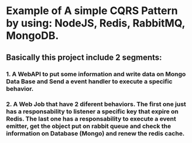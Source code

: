 # Example of A simple CQRS Pattern by using: NodeJS, Redis, RabbitMQ, MongoDB.

## Basically this project include 2 segments: 
### 1. A WebAPI to put some information and write data on Mongo Data Base and Send a event handler to execute a specific behavior.
### 2. A Web Job that have 2 diferent behaviors. The first one just has a responsability to listener a specific key that expire on Redis. The last one has a responsability to execute a event emitter, get the object put on rabbit queue and check the information on Database (Mongo) and renew the redis cache.

